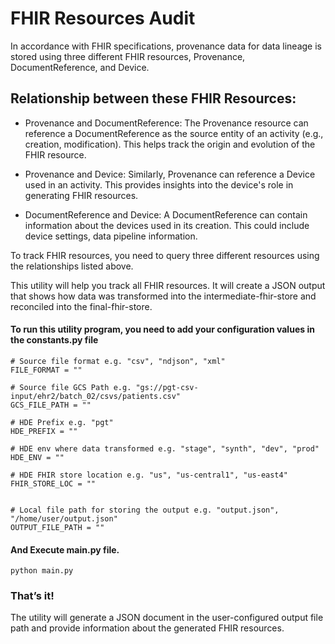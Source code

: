 # FHIR Resources Audit

In accordance with FHIR specifications, provenance data for data lineage is stored using three different FHIR resources, Provenance, DocumentReference, and Device.

## Relationship between these FHIR Resources:
 * Provenance and DocumentReference: The Provenance resource can reference a DocumentReference as the source entity of an activity (e.g., creation, modification). This helps track the origin and evolution of the FHIR resource.

 * Provenance and Device: Similarly, Provenance can reference a Device used in an activity. This provides insights into the device's role in generating FHIR resources.

 * DocumentReference and Device: A DocumentReference can contain information about the devices used in its creation. This could include device settings, data pipeline information.


To track FHIR resources, you need to query three different resources using the relationships listed above.

This utility will help you track all FHIR resources. It will create a JSON output that shows how data was transformed into the intermediate-fhir-store and reconciled into the final-fhir-store.



#### To run this utility program, you need to add your configuration values in the constants.py file 
```
# Source file format e.g. "csv", "ndjson", "xml"
FILE_FORMAT = ""

# Source file GCS Path e.g. "gs://pgt-csv-input/ehr2/batch_02/csvs/patients.csv"
GCS_FILE_PATH = ""

# HDE Prefix e.g. "pgt"
HDE_PREFIX = ""           

# HDE env where data transformed e.g. "stage", "synth", "dev", "prod"
HDE_ENV = ""

# HDE FHIR store location e.g. "us", "us-central1", "us-east4"
FHIR_STORE_LOC = ""


# Local file path for storing the output e.g. "output.json", "/home/user/output.json"
OUTPUT_FILE_PATH = ""

```


#### And Execute main.py file. 
```
python main.py

```


### That’s it!

The utility will generate a JSON document in the user-configured output file path and provide information about the generated FHIR resources.